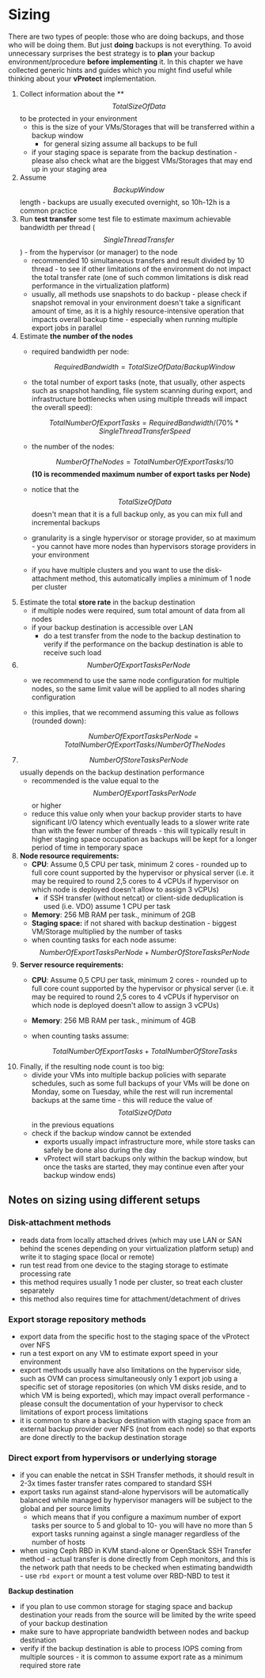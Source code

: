 # Sizing

There are two types of people: those who are doing backups, and those who will be doing them. But just **doing** backups is not everything. To avoid unnecessary surprises the best strategy is to **plan** your backup environment/procedure **before implementing** it. In this chapter we have collected generic hints and guides which you might find useful while thinking about your **vProtect** implementation.

1. Collect information about the _\*\*_$$TotalSizeOfData$$ to be protected in your environment
   * this is the size of your VMs/Storages that will be transferred within a backup window
     * for general sizing assume all backups to be full
   * if your staging space is separate from the backup destination - please also check what are the biggest VMs/Storages that may end up in your staging area 
2. Assume $$BackupWindow$$ length - backups are usually executed overnight, so 10h-12h is a common practice
3. Run **test transfer** some test file to estimate maximum achievable bandwidth per thread  \($$SingleThreadTransfer$$\) - from the hypervisor \(or manager\) to the node
   * recommended 10 simultaneous transfers and result divided by 10 thread - to see if other limitations of the environment do not impact the total transfer rate \(one of such common limitations is disk read performance in the virtualization platform\)
   * usually, all methods use snapshots to do backup - please check if snapshot removal in your environment doesn't take a significant amount of time, as it is a highly resource-intensive operation that impacts overall backup time - especially when running multiple export jobs in parallel
4. Estimate **the** **number of the nodes**
   * required bandwidth per node:

     $$RequiredBandwidth=TotalSizeOfData / BackupWindow$$

   * the total number of export tasks \(note, that usually, other aspects such as snapshot handling, file system scanning during export, and infrastructure bottlenecks when using multiple threads will impact the overall speed\):

     $$TotalNumberOfExportTasks = RequiredBandwidth/(70\%*SingleThreadTransferSpeed$$

   * the number of the nodes:

     $$NumberOfTheNodes=TotalNumberOfExportTasks/10$$ **\(10 is recommended maximum number of export tasks per Node\)**

   * notice that the $$TotalSizeOfData$$ doesn't mean that it is a full backup only, as you can mix full and incremental backups
   * granularity is a single hypervisor or storage provider, so at maximum - you cannot have more nodes than hypervisors storage providers in your environment
   * if you have multiple clusters and you want to use the disk-attachment method, this automatically implies a minimum of 1 node per cluster
5. Estimate the total **store rate** in the backup destination
   * if multiple nodes were required, sum total amount of data from all nodes
   * if your backup destination is accessible over LAN
     * do a test transfer from the node to the backup destination to verify if the performance on the backup destination is able to receive such load
6. $$NumberOfExportTasksPerNode$$
   * we recommend to use the same node configuration for multiple nodes, so the same limit value will be applied to all nodes sharing configuration
   * this implies, that we recommend assuming this value as follows \(rounded down\):

     $$NumberOfExportTasksPerNode=TotalNumberOfExportTasks/NumberOfTheNodes$$
7. $$NumberOfStoreTasksPerNode$$ usually depends on the backup destination performance
   * recommended is the value equal to the $$NumberOfExportTasksPerNode$$ or higher
   * reduce this value only when your backup provider starts to have significant I/O latency which eventually leads to a slower write rate than with the fewer number of threads - this will typically result in higher staging space occupation as backups will be kept for a longer period of time in temporary space
8. **Node resource requirements:**
   * **CPU**: Assume 0,5 CPU per task, minimum 2 cores - rounded up to full core count supported by the hypervisor or physical server \(i.e. it may be required to round 2,5 cores to 4 vCPUs if hypervisor on which node is deployed doesn't allow to assign 3 vCPUs\)
     * if SSH transfer \(without netcat\) or client-side deduplication is used \(i.e. VDO\) assume 1 CPU per task
   * **Memory**: 256 MB RAM per task., minimum of 2GB
   * **Staging space:** if not shared with backup destination - biggest VM/Storage multiplied by the number of tasks
   * when counting tasks for each node assume:$$NumberOfExportTasksPerNode+NumberOfStoreTasksPerNode$$ 
9. **Server resource requirements:**
   * **CPU**: Assume 0,5 CPU per task, minimum 2 cores - rounded up to full core count supported by the hypervisor or physical server \(i.e. it may be required to round 2,5 cores to 4 vCPUs if hypervisor on which node is deployed doesn't allow to assign 3 vCPUs\)
   * **Memory**: 256 MB RAM per task., minimum of 4GB
   * when counting tasks assume:

     $$TotalNumberOfExportTasks+TotalNumberOfStoreTasks$$
10. Finally, if the resulting node count is too big:
    * divide your VMs into multiple backup policies with separate schedules, such as some full backups of your VMs will be done on Monday,  some on Tuesday, while the rest will run incremental backups at the same time - this will reduce the value of $$TotalSizeOfData$$ in the previous equations
    * check if the backup window cannot be extended
      * exports usually impact infrastructure more, while store tasks can safely be done also during the day 
      * vProtect will start backups only within the backup window, but once the tasks are started, they may continue even after your backup window ends\)

## Notes on sizing using different setups

### **Disk-attachment methods**

* reads data from locally attached drives \(which may use LAN or SAN behind the scenes depending on your virtualization platform setup\) and write it to staging space \(local or remote\)
* run test read from one device to the staging storage to estimate processing rate
* this method requires usually 1 node per cluster, so treat each cluster separately
* this method also requires time for attachment/detachment of drives

### **Export storage repository methods**

* export data from the specific host to the staging space of the vProtect over NFS
* run a test export on any VM to estimate export speed in your environment
* export methods usually have also limitations on the hypervisor side, such as OVM can process simultaneously only 1 export job using a specific set of storage repositories \(on which VM disks reside, and to which VM is being exported\), which may impact overall performance - please consult the documentation of your hypervisor to check limitations of export process limitations
* it is common to share a backup destination with staging space from an external backup provider over NFS \(not from each node\) so that exports are done directly to the backup destination storage

### Direct export from hypervisors or underlying storage

* if you can enable the netcat in SSH Transfer methods, it should result in 2-3x times faster transfer rates compared to standard SSH
* export tasks run against stand-alone hypervisors will be automatically balanced while managed by hypervisor managers will be subject to the global and per source limits
  * which means that if you configure a maximum number of export tasks per source to 5 and global to 10- you will have no more than 5 export tasks running against a single manager regardless of the number of hosts
* when using Ceph RBD in KVM stand-alone or OpenStack SSH Transfer method - actual transfer is done directly from Ceph monitors, and this is the network path that needs to be checked when estimating bandwidth - use `rbd export` or mount a test volume over RBD-NBD to test it

**Backup destination**

* if you plan to use common storage for staging space and backup destination your reads from the source will be limited by the write speed of your backup destination 
* make sure to have appropriate bandwidth between nodes and backup destination
* verify if the backup destination is able to process IOPS coming from multiple sources - it is common to assume export rate as a minimum required store rate

